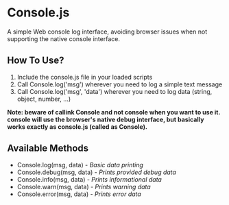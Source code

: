 Console.js
==========

A simple Web console log interface, avoiding browser issues when not supporting the native console interface.


## How To Use?

1. Include the console.js file in your loaded scripts
2. Call Console.log('msg') wherever you need to log a simple text message
3. Call Console.log('msg', 'data') wherever you need to log data (string, object, number, ...)

**Note: beware of callink Console and not console when you want to use it. console will use the browser's native debug interface, but basically works exactly as console.js (called as Console).**

## Available Methods

* Console.log(msg, data) - *Basic data printing*
* Console.debug(msg, data) - *Prints provided debug data*
* Console.info(msg, data) - *Prints informational data*
* Console.warn(msg, data) - *Prints warning data*
* Console.error(msg, data) - *Prints error data*